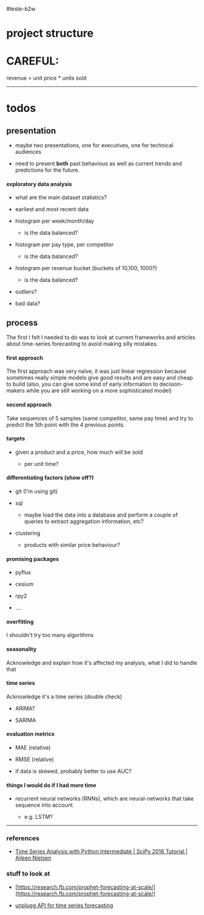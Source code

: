 #teste-b2w

# project structure


# CAREFUL:

revenue = unit price * units sold

----------------

# todos


## presentation

- maybe two presentations, one for executives, one for technical audiences

- need to present **both** past behavious as well as current trends and predictions for the future.

#### exploratory data analysis

- what are the main dataset statistics? 

- earliest and most recent data 

- histogram per week/month/day

  - is the data balanced?

- histogram per pay type, per competitor

  - is the data balanced?

- histogram per revenue bucket (buckets of 10,100, 1000?)

  - is the data balanced?

 - outliers?

 - bad data?

## process

The first I felt I needed to do was to look at current frameworks and articles about time-series forecasting to avoid making silly mistakes.


#### first approach

The first approach was very naïve, it was just linear regression because sometimes really simple models give good results and are easy and cheap to build (also, you can give some kind of early information to decision-makers while you are still working on a more sophisticated model)

#### second approach

Take sequences of 5 samples (same competitor, same pay time) and try to predict the 5th point with the 4 previous points.

#### targets

- given a product and a price, how much will be sold
 
  - per unit time?

#### differentiating factors (show off?)

 - git (I'm using git)

 - sql

   - maybe load the data into a database and perform a couple of queries to extract aggregation information, etc?

 - clustering

   - products with similar price behaviour?


#### promising packages

- pyflux

- cesium

- rpy2

 - ....

#### overfitting

I shouldn't try too many algorithms

#### seasonality

Acknowledge and explain how it's affected my analysis, what I did to handle that

#### time series

Acknowledge it's a time series (double check)

- ARIMA?

- SARIMA

#### evaluation metrics

 - MAE (relative)

 - RMSE (relative)

- if data is skewed, probably better to use AUC?


#### things I would do if I had more time

- recurrent neural networks (RNNs), which are neural-networks that take sequence into account

  - e.g. LSTM?


------

### references

- [Time Series Analysis with Python Intermediate | SciPy 2016 Tutorial | Aileen Nielsen](https://www.youtube.com/watch?v=JNfxr4BQrLk)

### stuff to look at

- [https://research.fb.com/prophet-forecasting-at-scale/](https://research.fb.com/prophet-forecasting-at-scale/)

- [unplugg API for time series forecasting](http://unplu.gg/test_api.html)
